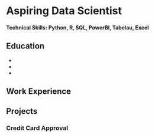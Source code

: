 # Aspiring Data Scientist

#### Technical Skills: Python, R, SQL, PowerBI, Tabelau, Excel

## Education
-
-
-

## Work Experience




## Projects
### Credit Card Approval

